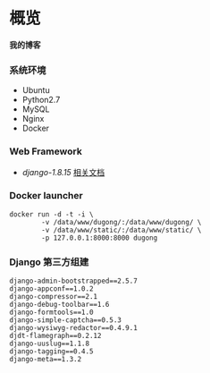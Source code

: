 # 概览
**我的博客**

### 系统环境
* Ubuntu
* Python2.7
* MySQL
* Nginx
* Docker

### Web Framework
* *django-1.8.15* [相关文档](https://docs.djangoproject.com/en/1.8/)

### Docker launcher
```
docker run -d -t -i \
        -v /data/www/dugong/:/data/www/dugong/ \
        -v /data/www/static/:/data/www/static/ \
        -p 127.0.0.1:8000:8000 dugong
```

### Django 第三方组建
```
django-admin-bootstrapped==2.5.7
django-appconf==1.0.2
django-compressor==2.1
django-debug-toolbar==1.6
django-formtools==1.0
django-simple-captcha==0.5.3
django-wysiwyg-redactor==0.4.9.1
djdt-flamegraph==0.2.12
django-uuslug==1.1.8
django-tagging==0.4.5
django-meta==1.3.2
```
